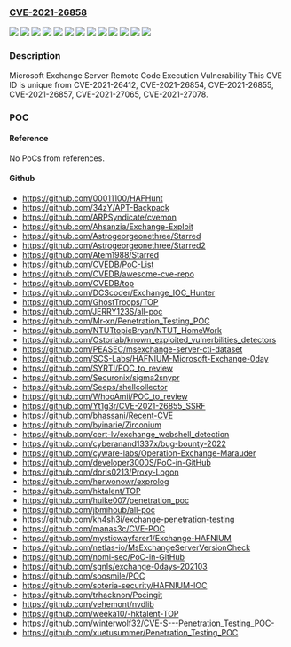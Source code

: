 ### [CVE-2021-26858](https://cve.mitre.org/cgi-bin/cvename.cgi?name=CVE-2021-26858)
![](https://img.shields.io/static/v1?label=Product&message=Microsoft%20Exchange%20Server%202013&color=blue)
![](https://img.shields.io/static/v1?label=Product&message=Microsoft%20Exchange%20Server%202016%20Cumulative%20Update%2014&color=blue)
![](https://img.shields.io/static/v1?label=Product&message=Microsoft%20Exchange%20Server%202016%20Cumulative%20Update%2015&color=blue)
![](https://img.shields.io/static/v1?label=Product&message=Microsoft%20Exchange%20Server%202016%20Cumulative%20Update%2016&color=blue)
![](https://img.shields.io/static/v1?label=Product&message=Microsoft%20Exchange%20Server%202016%20Cumulative%20Update%2018&color=blue)
![](https://img.shields.io/static/v1?label=Product&message=Microsoft%20Exchange%20Server%202016%20Cumulative%20Update%2019&color=blue)
![](https://img.shields.io/static/v1?label=Product&message=Microsoft%20Exchange%20Server%202019%20Cumulative%20Update%204&color=blue)
![](https://img.shields.io/static/v1?label=Product&message=Microsoft%20Exchange%20Server%202019%20Cumulative%20Update%205&color=blue)
![](https://img.shields.io/static/v1?label=Product&message=Microsoft%20Exchange%20Server%202019%20Cumulative%20Update%206&color=blue)
![](https://img.shields.io/static/v1?label=Product&message=Microsoft%20Exchange%20Server%202019%20Cumulative%20Update%207&color=blue)
![](https://img.shields.io/static/v1?label=Product&message=Microsoft%20Exchange%20Server%202019%20Cumulative%20Update%208&color=blue)
![](https://img.shields.io/static/v1?label=Version&message=n%2Fa&color=blue)
![](https://img.shields.io/static/v1?label=Vulnerability&message=Remote%20Code%20Execution&color=brighgreen)

### Description

Microsoft Exchange Server Remote Code Execution Vulnerability This CVE ID is unique from CVE-2021-26412, CVE-2021-26854, CVE-2021-26855, CVE-2021-26857, CVE-2021-27065, CVE-2021-27078.

### POC

#### Reference
No PoCs from references.

#### Github
- https://github.com/00011100/HAFHunt
- https://github.com/34zY/APT-Backpack
- https://github.com/ARPSyndicate/cvemon
- https://github.com/Ahsanzia/Exchange-Exploit
- https://github.com/Astrogeorgeonethree/Starred
- https://github.com/Astrogeorgeonethree/Starred2
- https://github.com/Atem1988/Starred
- https://github.com/CVEDB/PoC-List
- https://github.com/CVEDB/awesome-cve-repo
- https://github.com/CVEDB/top
- https://github.com/DCScoder/Exchange_IOC_Hunter
- https://github.com/GhostTroops/TOP
- https://github.com/JERRY123S/all-poc
- https://github.com/Mr-xn/Penetration_Testing_POC
- https://github.com/NTUTtopicBryan/NTUT_HomeWork
- https://github.com/Ostorlab/known_exploited_vulnerbilities_detectors
- https://github.com/PEASEC/msexchange-server-cti-dataset
- https://github.com/SCS-Labs/HAFNIUM-Microsoft-Exchange-0day
- https://github.com/SYRTI/POC_to_review
- https://github.com/Securonix/sigma2snypr
- https://github.com/Seeps/shellcollector
- https://github.com/WhooAmii/POC_to_review
- https://github.com/Yt1g3r/CVE-2021-26855_SSRF
- https://github.com/bhassani/Recent-CVE
- https://github.com/byinarie/Zirconium
- https://github.com/cert-lv/exchange_webshell_detection
- https://github.com/cyberanand1337x/bug-bounty-2022
- https://github.com/cyware-labs/Operation-Exchange-Marauder
- https://github.com/developer3000S/PoC-in-GitHub
- https://github.com/doris0213/Proxy-Logon
- https://github.com/herwonowr/exprolog
- https://github.com/hktalent/TOP
- https://github.com/huike007/penetration_poc
- https://github.com/jbmihoub/all-poc
- https://github.com/kh4sh3i/exchange-penetration-testing
- https://github.com/manas3c/CVE-POC
- https://github.com/mysticwayfarer1/Exchange-HAFNIUM
- https://github.com/netlas-io/MsExchangeServerVersionCheck
- https://github.com/nomi-sec/PoC-in-GitHub
- https://github.com/sgnls/exchange-0days-202103
- https://github.com/soosmile/POC
- https://github.com/soteria-security/HAFNIUM-IOC
- https://github.com/trhacknon/Pocingit
- https://github.com/vehemont/nvdlib
- https://github.com/weeka10/-hktalent-TOP
- https://github.com/winterwolf32/CVE-S---Penetration_Testing_POC-
- https://github.com/xuetusummer/Penetration_Testing_POC

